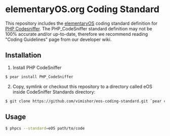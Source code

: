 # elementaryOS.org Coding Standard

This repository includes the [elementaryOS][1] coding standard definition for [PHP Codesniffer][2]. The
PHP_CodeSniffer standard definition may not be 100% accurate and/or up-to-date, therefore we recommend reading
"Coding Guidelines" page from our developer wiki.

## Installation

1. Install PHP CodeSniffer

```bash
$ pear install PHP_CodeSniffer
```

2. Copy, symlink or checkout this repository to a directory called eOS inside CodeSniffer Standards directory:

```bash
$ git clone https://github.com/vimishor/eos-coding-standard.git `pear config-get php_dir`/PHP/CodeSniffer/Standards/eOS
```

## Usage

```bash
$ phpcs --standard=eOS path/to/code
```

[1]: http://elementaryos.org/
[2]: http://pear.php.net/PHP_CodeSniffer
